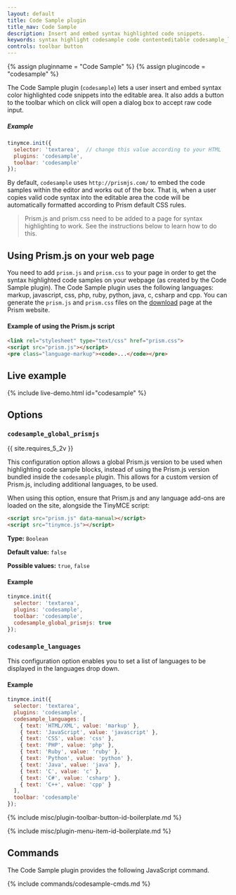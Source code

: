```yaml
---
layout: default
title: Code Sample plugin
title_nav: Code Sample
description: Insert and embed syntax highlighted code snippets.
keywords: syntax highlight codesample code contenteditable codesample_languages
controls: toolbar button
---
```


{% assign pluginname = "Code Sample" %}
{% assign plugincode = "codesample" %}

The Code Sample plugin (`codesample`) lets a user insert and embed syntax color highlighted code snippets into the editable area. It also adds a button to the toolbar which on click will open a dialog box to accept raw code input.

##### Example

```js
tinymce.init({
  selector: 'textarea',  // change this value according to your HTML
  plugins: 'codesample',
  toolbar: 'codesample'
});
```

By default, `codesample` uses `http://prismjs.com/` to embed the code samples within the editor and works out of the box. That is, when a user copies valid code syntax into the editable area the code will be automatically formatted according to Prism default CSS rules.

> Prism.js and prism.css need to be added to a page for syntax highlighting to work. See the instructions below to learn how to do this.

## Using Prism.js on your web page

You need to add `prism.js` and `prism.css` to your page in order to get the syntax highlighted code samples on your webpage (as created by the Code Sample plugin). The Code Sample plugin uses the following languages: markup, javascript, css, php, ruby, python, java, c, csharp and cpp. You can generate the `prism.js` and `prism.css` files on the [download](http://prismjs.com/download.html) page at the Prism website.

#### Example of using the Prism.js script

```html
<link rel="stylesheet" type="text/css" href="prism.css">
<script src="prism.js"></script>
<pre class="language-markup"><code>...</code></pre>
```

## Live example

{% include live-demo.html id="codesample" %}

## Options

### `codesample_global_prismjs`

{{ site.requires_5_2v }}

This configuration option allows a global Prism.js version to be used when highlighting code sample blocks, instead of using the Prism.js version bundled inside the `codesample` plugin. This allows for a custom version of Prism.js, including additional languages, to be used.

When using this option, ensure that Prism.js and any language add-ons are loaded on the site, alongside the TinyMCE script:

```html
<script src="prism.js" data-manual></script>
<script src="tinymce.js"></script>
```

**Type:** `Boolean`

**Default value:** `false`

**Possible values:** `true`, `false`

#### Example

```js
tinymce.init({
  selector: 'textarea',
  plugins: 'codesample',
  toolbar: 'codesample',
  codesample_global_prismjs: true
});
```

### `codesample_languages`

This configuration option enables you to set a list of languages to be displayed in the languages drop down.

#### Example

```js
tinymce.init({
  selector: 'textarea',
  plugins: 'codesample',
  codesample_languages: [
    { text: 'HTML/XML', value: 'markup' },
    { text: 'JavaScript', value: 'javascript' },
    { text: 'CSS', value: 'css' },
    { text: 'PHP', value: 'php' },
    { text: 'Ruby', value: 'ruby' },
    { text: 'Python', value: 'python' },
    { text: 'Java', value: 'java' },
    { text: 'C', value: 'c' },
    { text: 'C#', value: 'csharp' },
    { text: 'C++', value: 'cpp' }
  ],
  toolbar: 'codesample'
});
```

{% include misc/plugin-toolbar-button-id-boilerplate.md %}

{% include misc/plugin-menu-item-id-boilerplate.md %}

## Commands

The Code Sample plugin provides the following JavaScript command.

{% include commands/codesample-cmds.md %}
